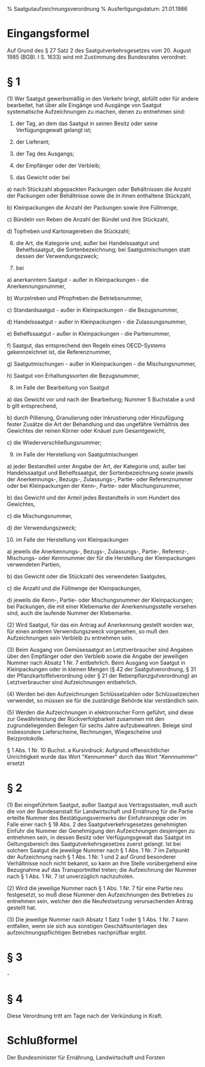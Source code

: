 % Saatgutaufzeichnungsverordnung
% Ausfertigungsdatum: 21.01.1986
 
# Eingangsformel

Auf Grund des § 27 Satz 2 des Saatgutverkehrsgesetzes vom 20. August 1985 (BGBl. I S. 1633) wird mit Zustimmung des Bundesrates verordnet:

# § 1

(1) Wer Saatgut gewerbsmäßig in den Verkehr bringt, abfüllt oder für andere bearbeitet, hat über alle Eingänge und Ausgänge von Saatgut systematische Aufzeichnungen zu machen, denen zu entnehmen sind:

1. der Tag, an dem das Saatgut in seinen Besitz oder seine Verfügungsgewalt gelangt ist;

2. der Lieferant;

3. der Tag des Ausgangs;

4. der Empfänger oder der Verbleib;

5. das Gewicht oder bei

a) nach Stückzahl abgepackten Packungen oder Behältnissen die Anzahl der Packungen oder Behältnisse sowie die in ihnen enthaltene Stückzahl,

b) Kleinpackungen die Anzahl der Packungen sowie ihre Füllmenge,

c) Bündeln von Reben die Anzahl der Bündel und ihre Stückzahl,

d) Topfreben und Kartonagereben die Stückzahl;

6. die Art, die Kategorie und, außer bei Handelssaatgut und Behelfssaatgut, die Sortenbezeichnung; bei Saatgutmischungen statt dessen der Verwendungszweck;

7. bei

a) anerkanntem Saatgut - außer in Kleinpackungen - die Anerkennungsnummer,

b) Wurzelreben und Pfropfreben die Betriebsnummer,

c) Standardsaatgut - außer in Kleinpackungen - die Bezugsnummer,

d) Handelssaatgut - außer in Kleinpackungen - die Zulassungsnummer,

e) Behelfssaatgut - außer in Kleinpackungen - die Partienummer,

f) Saatgut, das entsprechend den Regeln eines OECD-Systems gekennzeichnet ist, die Referenznummer,

g) Saatgutmischungen - außer in Kleinpackungen - die Mischungsnummer,

h) Saatgut von Erhaltungssorten die Bezugsnummer,

8. im Falle der Bearbeitung von Saatgut

a) das Gewicht vor und nach der Bearbeitung; Nummer 5 Buchstabe a und b gilt entsprechend,

b) durch Pillierung, Granulierung oder Inkrustierung oder Hinzufügung fester Zusätze die Art der Behandlung und das ungefähre Verhältnis des Gewichtes der reinen Körner oder Knäuel zum Gesamtgewicht,

c) die Wiederverschließungsnummer;

9. im Falle der Herstellung von Saatgutmischungen

a) jeder Bestandteil unter Angabe der Art, der Kategorie und, außer bei Handelssaatgut und Behelfssaatgut, der Sortenbezeichnung sowie jeweils der Anerkennungs-, Bezugs-, Zulassungs-, Partie- oder Referenznummer oder bei Kleinpackungen der Kenn-, Partie- oder Mischungsnummer,

b) das Gewicht und der Anteil jedes Bestandteils in vom Hundert des Gewichtes,

c) die Mischungsnummer,

d) der Verwendungszweck;

10. im Falle der Herstellung von Kleinpackungen

a) jeweils die Anerkennungs-, Bezugs-, Zulassungs-, Partie-, Referenz-, Mischungs- oder Kennnummer der für die Herstellung der Kleinpackungen verwendeten Partien,

b) das Gewicht oder die Stückzahl des verwendeten Saatgutes,

c) die Anzahl und die Füllmenge der Kleinpackungen,

d) jeweils die Kenn-, Partie- oder Mischungsnummer der Kleinpackungen; bei Packungen, die mit einer Klebemarke der Anerkennungsstelle versehen sind, auch die laufende Nummer der Klebemarke.

(2) Wird Saatgut, für das ein Antrag auf Anerkennung gestellt worden war, für einen anderen Verwendungszweck vorgesehen, so muß den Aufzeichnungen sein Verbleib zu entnehmen sein.

(3) Beim Ausgang von Gemüsesaatgut an Letztverbraucher sind Angaben über den Empfänger oder den Verbleib sowie die Angabe der jeweiligen Nummer nach Absatz 1 Nr. 7 entbehrlich. Beim Ausgang von Saatgut in Kleinpackungen oder in kleinen Mengen (§ 42 der Saatgutverordnung, § 31 der Pflanzkartoffelverordnung oder § 21 der Rebenpflanzgutverordnung) an Letztverbraucher sind Aufzeichnungen entbehrlich.

(4) Werden bei den Aufzeichnungen Schlüsselzahlen oder Schlüsselzeichen verwendet, so müssen sie für die zuständige Behörde klar verständlich sein.

(5) Werden die Aufzeichnungen in elektronischer Form geführt, sind diese zur Gewährleistung der Rückverfolgbarkeit zusammen mit den zugrundeliegenden Belegen für sechs Jahre aufzubewahren. Belege sind insbesondere Lieferscheine, Rechnungen, Wiegescheine und Beizprotokolle.

§ 1 Abs. 1 Nr. 10 Buchst. a Kursivdruck: Aufgrund offensichtlicher Unrichtigkeit wurde das Wort "Kennummer" durch das Wort "Kennnummer" ersetzt

# § 2

(1) Bei eingeführtem Saatgut, außer Saatgut aus Vertragsstaaten, muß auch die von der Bundesanstalt für Landwirtschaft und Ernährung für die Partie erteilte Nummer des Bestätigungsvermerks der Einfuhranzeige oder im Falle einer nach § 18 Abs. 2 des Saatgutverkehrsgesetzes genehmigten Einfuhr die Nummer der Genehmigung den Aufzeichnungen desjenigen zu entnehmen sein, in dessen Besitz oder Verfügungsgewalt das Saatgut im Geltungsbereich des Saatgutverkehrsgesetzes zuerst gelangt. Ist bei solchem Saatgut die jeweilige Nummer nach § 1 Abs. 1 Nr. 7 im Zeitpunkt der Aufzeichnung nach § 1 Abs. 1 Nr. 1 und 2 auf Grund besonderer Verhältnisse noch nicht bekannt, so kann an ihre Stelle vorübergehend eine Bezugnahme auf das Transportmittel treten; die Aufzeichnung der Nummer nach § 1 Abs. 1 Nr. 7 ist unverzüglich nachzuholen.

(2) Wird die jeweilige Nummer nach § 1 Abs. 1 Nr. 7 für eine Partie neu festgesetzt, so muß diese Nummer den Aufzeichnungen des Betriebes zu entnehmen sein, welcher den die Neufestsetzung verursachenden Antrag gestellt hat.

(3) Die jeweilige Nummer nach Absatz 1 Satz 1 oder § 1 Abs. 1 Nr. 7 kann entfallen, wenn sie sich aus sonstigen Geschäftsunterlagen des aufzeichnungspflichtigen Betriebes nachprüfbar ergibt.

# § 3

\-

# § 4

Diese Verordnung tritt am Tage nach der Verkündung in Kraft.

# Schlußformel

Der Bundesminister für Ernährung, Landwirtschaft und Forsten
